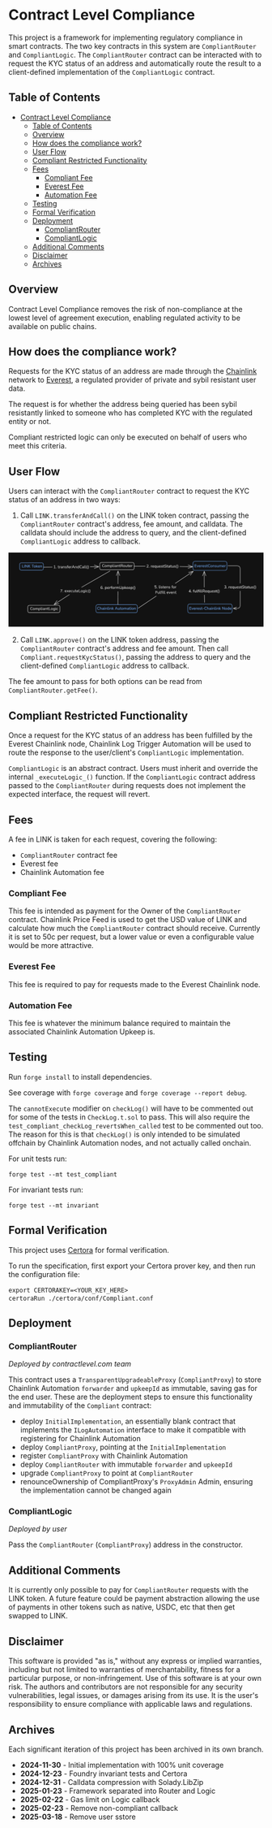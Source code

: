 # Contract Level Compliance

This project is a framework for implementing regulatory compliance in smart contracts. The two key contracts in this system are `CompliantRouter` and `CompliantLogic`. The `CompliantRouter` contract can be interacted with to request the KYC status of an address and automatically route the result to a client-defined implementation of the `CompliantLogic` contract.

## Table of Contents

- [Contract Level Compliance](#contract-level-compliance)
  - [Table of Contents](#table-of-contents)
  - [Overview](#overview)
  - [How does the compliance work?](#how-does-the-compliance-work)
  - [User Flow](#user-flow)
  - [Compliant Restricted Functionality](#compliant-restricted-functionality)
  - [Fees](#fees)
    - [Compliant Fee](#compliant-fee)
    - [Everest Fee](#everest-fee)
    - [Automation Fee](#automation-fee)
  - [Testing](#testing)
  - [Formal Verification](#formal-verification)
  - [Deployment](#deployment)
    - [CompliantRouter](#compliantrouter)
    - [CompliantLogic](#compliantlogic)
  - [Additional Comments](#additional-comments)
  - [Disclaimer](#disclaimer)
  - [Archives](#archives)

## Overview

Contract Level Compliance removes the risk of non-compliance at the lowest level of agreement execution, enabling regulated activity to be available on public chains.

## How does the compliance work?

Requests for the KYC status of an address are made through the [Chainlink](https://docs.chain.link/) network to [Everest](https://developer.everest.org/#chainlink-access-to-everest-oracle), a regulated provider of private and sybil resistant user data.

The request is for whether the address being queried has been sybil resistantly linked to someone who has completed KYC with the regulated entity or not.

Compliant restricted logic can only be executed on behalf of users who meet this criteria.

## User Flow

Users can interact with the `CompliantRouter` contract to request the KYC status of an address in two ways:

1. Call `LINK.transferAndCall()` on the LINK token contract, passing the `CompliantRouter` contract's address, fee amount, and calldata. The calldata should include the address to query, and the client-defined `CompliantLogic` address to callback.

![System Architecture](./diagrams/contract-level-compliance.png)

2. Call `LINK.approve()` on the LINK token address, passing the `CompliantRouter` contract's address and fee amount. Then call `Compliant.requestKycStatus()`, passing the address to query and the client-defined `CompliantLogic` address to callback.

The fee amount to pass for both options can be read from `CompliantRouter.getFee()`.

## Compliant Restricted Functionality

Once a request for the KYC status of an address has been fulfilled by the Everest Chainlink node, Chainlink Log Trigger Automation will be used to route the response to the user/client's `CompliantLogic` implementation. 

`CompliantLogic` is an abstract contract. Users must inherit and override the internal `_executeLogic_()` function. If the `CompliantLogic` contract address passed to the `CompliantRouter` during requests does not implement the expected interface, the request will revert.

## Fees

A fee in LINK is taken for each request, covering the following:

- `CompliantRouter` contract fee
- Everest fee
- Chainlink Automation fee

### Compliant Fee

This fee is intended as payment for the Owner of the `CompliantRouter` contract. Chainlink Price Feed is used to get the USD value of LINK and calculate how much the `CompliantRouter` contract should receive. Currently it is set to 50c per request, but a lower value or even a configurable value would be more attractive.

### Everest Fee

This fee is required to pay for requests made to the Everest Chainlink node.

### Automation Fee

This fee is whatever the minimum balance required to maintain the associated Chainlink Automation Upkeep is.

## Testing

Run `forge install` to install dependencies.

See coverage with `forge coverage` and `forge coverage --report debug`.

The `cannotExecute` modifier on `checkLog()` will have to be commented out for some of the tests in `CheckLog.t.sol` to pass. This will also require the `test_compliant_checkLog_revertsWhen_called` test to be commented out too. The reason for this is that `checkLog()` is only intended to be simulated offchain by Chainlink Automation nodes, and not actually called onchain.

For unit tests run:

```
forge test --mt test_compliant
```

For invariant tests run:

```
forge test --mt invariant
```

## Formal Verification

This project uses [Certora](https://docs.certora.com/en/latest/) for formal verification.

To run the specification, first export your Certora prover key, and then run the configuration file:

```
export CERTORAKEY=<YOUR_KEY_HERE>
certoraRun ./certora/conf/Compliant.conf
```

## Deployment

### CompliantRouter
*Deployed by contractlevel.com team*

This contract uses a `TransparentUpgradeableProxy` (`CompliantProxy`) to store Chainlink Automation `forwarder` and `upkeepId` as immutable, saving gas for the end user. These are the deployment steps to ensure this functionality and immutability of the `Compliant` contract:

- deploy `InitialImplementation`, an essentially blank contract that implements the `ILogAutomation` interface to make it compatible with registering for Chainlink Automation
- deploy `CompliantProxy`, pointing at the `InitialImplementation`
- register `CompliantProxy` with Chainlink Automation
- deploy `CompliantRouter` with immutable `forwarder` and `upkeepId`
- upgrade `CompliantProxy` to point at `CompliantRouter`
- renounceOwnership of CompliantProxy's `ProxyAdmin` Admin, ensuring the implementation cannot be changed again

### CompliantLogic
*Deployed by user*

Pass the `CompliantRouter` (`CompliantProxy`) address in the constructor.

## Additional Comments

It is currently only possible to pay for `CompliantRouter` requests with the LINK token. A future feature could be payment abstraction allowing the use of payments in other tokens such as native, USDC, etc that then get swapped to LINK.

## Disclaimer

This software is provided "as is," without any express or implied warranties, including but not limited to warranties of merchantability, fitness for a particular purpose, or non-infringement. Use of this software is at your own risk. The authors and contributors are not responsible for any security vulnerabilities, legal issues, or damages arising from its use. It is the user's responsibility to ensure compliance with applicable laws and regulations.

## Archives

Each significant iteration of this project has been archived in its own branch.

- **2024-11-30** - Initial implementation with 100% unit coverage
- **2024-12-23** - Foundry invariant tests and Certora
- **2024-12-31** - Calldata compression with Solady.LibZip
- **2025-01-23** - Framework separated into Router and Logic
- **2025-02-22** - Gas limit on Logic callback
- **2025-02-23** - Remove non-compliant callback
- **2025-03-18** - Remove user sstore